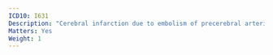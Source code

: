 ```yaml
---
ICD10: I631
Description: "Cerebral infarction due to embolism of precerebral arteries"
Matters: Yes
Weight: 1
---
```

